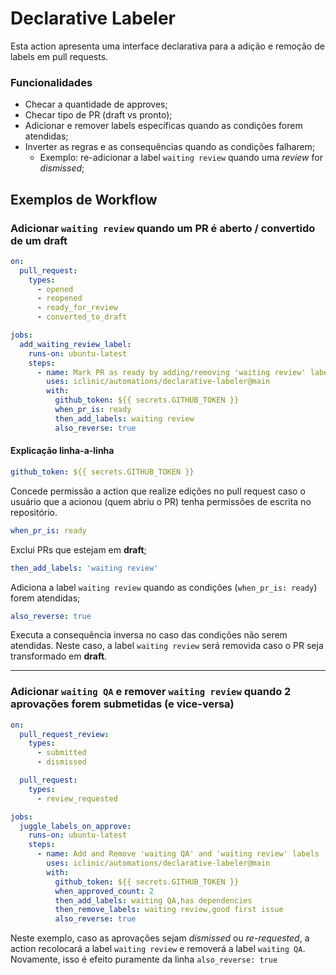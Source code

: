 # Declarative Labeler

Esta action apresenta uma interface declarativa para a adição e remoção de labels em pull requests.

### Funcionalidades

- Checar a quantidade de approves;
- Checar tipo de PR (draft vs pronto);
- Adicionar e remover labels específicas quando as condições forem atendidas;
- Inverter as regras e as consequências quando as condições falharem;
    - Exemplo: re-adicionar a label `waiting review` quando uma *review* for *dismissed*;

## Exemplos de Workflow

### Adicionar `waiting review` quando um PR é aberto / convertido de um draft 

```yml
on:
  pull_request:
    types:
      - opened
      - reopened
      - ready_for_review
      - converted_to_draft

jobs:
  add_waiting_review_label:
    runs-on: ubuntu-latest
    steps:
      - name: Mark PR as ready by adding/removing 'waiting review' label
        uses: iclinic/automations/declarative-labeler@main
        with:
          github_token: ${{ secrets.GITHUB_TOKEN }}
          when_pr_is: ready
          then_add_labels: waiting review
          also_reverse: true
```

#### Explicação linha-a-linha

```yml
github_token: ${{ secrets.GITHUB_TOKEN }}
```
Concede permissão a action que realize edições no pull request caso o usuário que a acionou (quem abriu o PR) tenha permissões de escrita no repositório.

```yml
when_pr_is: ready
```
Exclui PRs que estejam em **draft**;


```yml
then_add_labels: 'waiting review'
```
Adiciona a label `waiting review` quando as condições (`when_pr_is: ready`) forem atendidas;

```yml
also_reverse: true
```
Executa a consequência inversa no caso das condições não serem atendidas. Neste caso, a label `waiting review` será removida caso o PR seja transformado em **draft**.

---

### Adicionar `waiting QA` e remover `waiting review` quando 2 aprovações forem submetidas (e vice-versa)

```yml
on:
  pull_request_review:
    types:
      - submitted
      - dismissed

  pull_request:
    types:
      - review_requested

jobs:
  juggle_labels_on_approve:
    runs-on: ubuntu-latest
    steps:
      - name: Add and Remove 'waiting QA' and 'waiting review' labels
        uses: iclinic/automations/declarative-labeler@main
        with:
          github_token: ${{ secrets.GITHUB_TOKEN }}
          when_approved_count: 2
          then_add_labels: waiting QA,has dependencies
          then_remove_labels: waiting review,good first issue
          also_reverse: true
```

Neste exemplo, caso as aprovações sejam *dismissed* ou *re-requested*, a action recolocará a label `waiting review` e removerá a label `waiting QA`. Novamente, isso é efeito puramente da linha `also_reverse: true`
